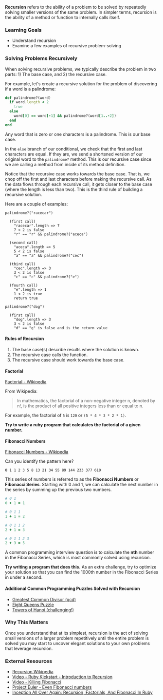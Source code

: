 **Recursion** refers to the ability of a problem to be solved by repeatedly solving smaller versions of the same problem. In simpler terms, recursion is the ability of a method or function to internally calls itself.

### Learning Goals

* Understand recursion
* Examine a few examples of recursive problem-solving

### Solving Problems Recursively

When solving recursive problems, we typically describe the problem in two parts: 1) The base case, and 2) the recursive case.

For example, let's create a recursive solution for the problem of discovering if a word is a palindrome:

```ruby
def palindrome?(word)
  if word.length < 2
    true
  else
    word[0] == word[-1] && palindrome?(word[1..-2])
  end
end
```

Any word that is zero or one characters is a palindrome. This is our base case.

In the `else` branch of our conditional, we check that the first and last characters are equal. If they are, we send a shortened version of our original word to the `palindrome?` method. This is our recursive case since we are calling a method from inside of its method definition.

Notice that the recursive case works towards the base case. That is, we chop off the first and last characters before making the recursive call. As the data flows through each recursive call, it gets closer to the base case (where the length is less than two). This is the third rule of building a recursive solution.

Here are a couple of examples:


```
palindrome?("racecar")

  (first call)
    "racecar".length => 7
    7 < 2 is false
    "r" == "r" && palindrome?("aceca")

  (second call)
    "aceca".length => 5
    5 < 2 is false
    "a" == "a" && palindrome?("cec")

  (third call)
    "cec".length => 3
    3 < 2 is false
    "c" == "c" && palindrome?("e")

  (fourth call)
    "e".length => 1
    1 < 2 is true
    return true
```

```
palindrome?("dog")

  (first call)
    "dog".length => 3
    3 < 2 is false
    "d" == "g" is false and is the return value
```

#### Rules of Recursion

1. The base case(s) describe results where the solution is known.
2. The recursive case calls the function.
3. The recursive case should work towards the base case.

#### Factorial

[Factorial - Wikipedia](http://en.wikipedia.org/wiki/Factorial)

From Wikipedia:

> In mathematics, the factorial of a non-negative integer n, denoted by n!, is the product of all positive integers less than or equal to n.

For example, the factorial of `5` is `120` or `(5 * 4 * 3 * 2 * 1)`.

**Try to write a ruby program that calculates the factorial of a given number.**

#### Fibonacci Numbers

[Fibonacci Numbers - Wikipedia](http://en.wikipedia.org/wiki/Fibonacci_number)

Can you identify the pattern here?

`0 1 1 2 3 5 8 13 21 34 55 89 144 233 377 610`

This series of numbers is referred to as the **Fibonacci Numbers** or **Fibonacci Series**. Starting with 0 and 1, we can calculate the next number in the series by summing up the previous two numbers.

```ruby
# 0 1
0 + 1 = 1

# 0 1 1
1 + 1 = 2

# 0 1 1 2
2 + 1 = 3

# 0 1 1 2 3
2 + 3 = 5
```

A common programming interview question is to calculate the **nth** number in the Fibonacci Series, which is most commonly solved using recursion.

**Try writing a program that does this.** As an extra challenge, try to optimize
your solution so that you can find the 1000th number in the Fibonacci Series in
under a second.

#### Additional Common Programming Puzzles Solved with Recursion

- [Greatest Common Divisor (gcd)]( http://en.wikipedia.org/wiki/Greatest_common_divisor)
- [Eight Queens Puzzle](http://en.wikipedia.org/wiki/Eight_queens_puzzle)
- [Towers of Hanoi (challenging!)](http://en.wikipedia.org/wiki/Tower_of_Hanoi)

### Why This Matters

Once you understand that at its simplest, recursion is the act of solving small versions of a larger problem repetitively until the entire problem is solved you may start to uncover elegant solutions to your own problems that leverage recursion.

### External Resources

- [Recursion Wikipedia](http://en.wikipedia.org/wiki/Recursion_(computer_science))
- [Video - Ruby Kickstart - Introduction to Recursion](http://vimeo.com/24716767)
- [Video - Killing Fibonacci](http://confreaks.com/videos/2741-wickedgoodruby-killing-fibonacci)
- [Project Euler - Even Fibonacci numbers](http://projecteuler.net/index.php?section=problems&id=2)
- [Inception All Over Again: Recursion, Factorials, And Fibonacci In Ruby](http://natashatherobot.com/recursion-factorials-fibonacci-ruby/)
